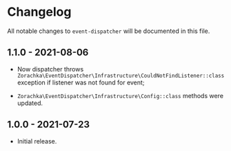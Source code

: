 # Changelog

All notable changes to `event-dispatcher` will be documented in this file.

## 1.1.0 - 2021-08-06

- Now dispatcher throws `Zorachka\EventDispatcher\Infrastructure\CouldNotFindListener::class` exception if listener 
  was not found for event;
  
- `Zorachka\EventDispatcher\Infrastructure\Config::class` methods were updated.

## 1.0.0 - 2021-07-23

- Initial release.
